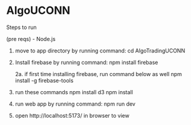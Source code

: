 # AlgoUCONN

Steps to run

(pre reqs)
    - Node.js

1. move to app directory by running command:
        cd AlgoTradingUCONN 

2. Install firebase by running command:
        npm install firebase
    
    2a. if first time installing firebase, run command below as well
        npm install -g firebase-tools

3. run these commands
        npm install d3
        npm install

4. run web app by running command:
        npm run dev

5. open http://localhost:5173/ in browser to view
